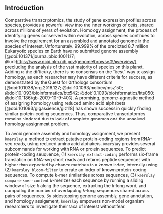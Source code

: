## Introduction

Comparative transcriptomics, the study of gene expression profiles across species, provides a powerful view into the inner workings of cells, shared across millions of years of evolution.
Homology assignment, the process of identifying genes conserved within evolution, across species continues to involve the requirement for an assembled and annotated genome in the species of interest.
Unfortunately, 99.999% of the predicted 8.7 million Eukaryotic species on Earth have no submitted genome assembly [@doi:10.1371/journal.pbio.1001127; @url:https://www.ncbi.nlm.nih.gov/genome/browse#!/overview/], precluding the analysis of the vast majority of species on this planet.
Adding to the difficulty, there is no consensus on the "best" way to assign homology, as each researcher may have different criteria for success, as demonstrated by the Quest for Orthologs consortium [@doi:10.1038/nrg.2016.127;  @doi:10.1093/molbev/msz150; @doi:10.1093/bioinformatics/btx542; @doi:10.1093/bioinformatics/bts050; @doi:10.1186/gb-2009-10-9-403].
A promising, genome-agnostic method of assigning homology using reduced amino acid alphabets [@doi:10.1093/gigascience/giz118] has shown success in quickly finding similar protein-coding seuqences.
Thus, comparative transcriptomics remains hindered due to lack of complete genomes and the unsolved homology assignment problem.

To avoid genome assembly and homology assignment, we present `kmerslay`, a method to extract putative protein-coding regions from RNA-seq reads, using reduced amino acid alphabets. `kmerslay` provides several subcommands for working with RNA or protein sequences. To predict protein-coding seuquence, (1) `kmerslay extract-coding` performs six-frame translation on RNA-seq short reads and returns peptide sequences with higher than expected by chance matches to a known index, internally using (2) `kmerslay bloom-filter` to create an index of known protein-coding sequences. To compute $k$-mer similarities across sequences, (3) `kmerslay compare-kmer-content` $k$-merizes each sequence by running a sliding window of size $k$ along the sequence, extracting the $k$-long word, and computing the number of overlapping $k$-long sequences shared across pairs of sequences.
By sidestepping genome assembly, gene annotation, and homology assignment, `kmerslay` empowers non-model organism researchers to investigate their taxa of interest without fear.
